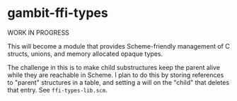 gambit-ffi-types
================

WORK IN PROGRESS

This will become a module that provides Scheme-friendly management of C structs, unions, and memory allocated opaque types.

The challenge in this is to make child substructures keep the parent alive while they are reachable in Scheme.  I plan to do this by storing references to "parent" structures in a table, and setting a will on the "child" that
deletes that entry.  See `ffi-types-lib.scm`.
